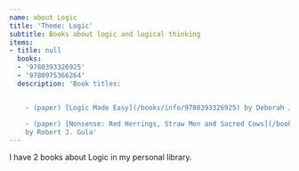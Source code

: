 ```yaml
---
name: about Logic
title: 'Theme: Logic'
subtitle: Books about logic and logical thinking
items:
- title: null
  books:
  - '9780393326925'
  - '9780975366264'
  description: 'Book titles:


    - (paper) [Logic Made Easy](/books/info/9780393326925) by Deborah J Bennett

    - (paper) [Nonsense: Red Herrings, Straw Men and Sacred Cows](/books/info/9780975366264)
    by Robert J. Gula'
---
```

I have 2 books about Logic in my personal library.

